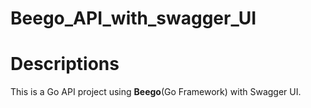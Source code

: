 # Beego_API_with_swagger_UI

<h1>Descriptions </h1>
<p>
This is a Go API project using <strong>Beego</strong>(Go Framework) with Swagger UI.
</p>